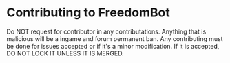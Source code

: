 # Contributing to FreedomBot #

Do NOT request for contributor in any contributations. Anything that is malicious will be a ingame and forum permanent ban. Any contributing must be done for issues accepted or if it's a minor modification. If it is accepted, DO NOT LOCK IT UNLESS IT IS MERGED.
